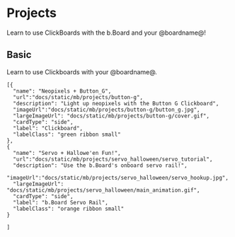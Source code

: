 # Projects

Learn to use ClickBoards with the b.Board and your @boardname@!

## Basic

Learn to use Clickboards with your @boardname@.

```codecard
[{
  "name": "Neopixels + Button_G",
  "url":"docs/static/mb/projects/button-g",
  "description": "Light up neopixels with the Button G Clickboard",
  "imageUrl":"docs/static/mb/projects/button-g/button_g.jpg",
  "largeImageUrl": "docs/static/mb/projects/button-g/cover.gif",
  "cardType": "side",
  "label": "Clickboard",
  "labelClass": "green ribbon small"
}, 
{
  "name": "Servo + Hallowe'en Fun!",
  "url":"docs/static/mb/projects/servo_halloween/servo_tutorial",
  "description": "Use the b.Board's onboard servo rail!",
  "imageUrl":"docs/static/mb/projects/servo_halloween/servo_hookup.jpg",
  "largeImageUrl": "docs/static/mb/projects/servo_halloween/main_animation.gif",
  "cardType": "side",
  "label": "b.Board Servo Rail",
  "labelClass": "orange ribbon small"
}

]
```
